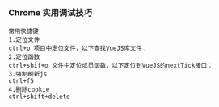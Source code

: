 
### Chrome 实用调试技巧

```
常用快捷键
1.定位文件
ctrl+p 项目中定位文件，以下查找VueJS库文件：
2.定位函数
ctrl+shif+o 文件中定位成员函数，以下定位到VueJS的nextTick接口：
3.强制刷新js
ctrl+f5
4.删除cookie
ctrl+shift+delete
```
